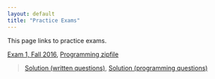 ```yaml
---
layout: default
title: "Practice Exams"
---
```


This page links to practice exams.

[Exam 1, Fall 2016](cs201-fall2016-exam01.pdf), [Programming zipfile](CS201_Exam01_Gradle_.zip)

> [Solution (written questions)](cs201-fall2016-exam01-solution.pdf), [Solution (programming questions)](CS201_Exam01_Solution_Gradle_.zip)


<!--
[Exam 2, Fall 2016](cs201-fall2016-exam02.pdf), [Programming zipfile](CS201_Exam02.zip)

> [Solution (written questions)](cs201-fall2016-exam02-solution.pdf), [Solution (programming questions)](CS201_Exam02_Solution.zip)

[Exam 3, Fall 2016](cs201-fall2016-exam03.pdf), [Gradle programming zipfile](CS201_Exam03_Gradle.zip), [Programming zipfile](CS201_Exam03.zip), 

> [Solution (written questions)](cs201-fall2016-exam03-solution.pdf), [Gradle Solution (programming questions)](CS201_Exam03_Solution_Gradle.zip), [Solution (programming questions)](CS201_Exam03_Solution.zip)
-->